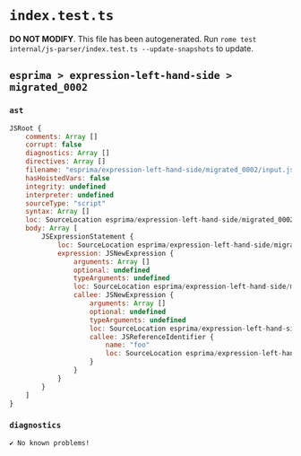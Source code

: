# `index.test.ts`

**DO NOT MODIFY**. This file has been autogenerated. Run `rome test internal/js-parser/index.test.ts --update-snapshots` to update.

## `esprima > expression-left-hand-side > migrated_0002`

### `ast`

```javascript
JSRoot {
	comments: Array []
	corrupt: false
	diagnostics: Array []
	directives: Array []
	filename: "esprima/expression-left-hand-side/migrated_0002/input.js"
	hasHoistedVars: false
	integrity: undefined
	interpreter: undefined
	sourceType: "script"
	syntax: Array []
	loc: SourceLocation esprima/expression-left-hand-side/migrated_0002/input.js 1:0-2:0
	body: Array [
		JSExpressionStatement {
			loc: SourceLocation esprima/expression-left-hand-side/migrated_0002/input.js 1:0-1:11
			expression: JSNewExpression {
				arguments: Array []
				optional: undefined
				typeArguments: undefined
				loc: SourceLocation esprima/expression-left-hand-side/migrated_0002/input.js 1:0-1:11
				callee: JSNewExpression {
					arguments: Array []
					optional: undefined
					typeArguments: undefined
					loc: SourceLocation esprima/expression-left-hand-side/migrated_0002/input.js 1:4-1:11
					callee: JSReferenceIdentifier {
						name: "foo"
						loc: SourceLocation esprima/expression-left-hand-side/migrated_0002/input.js 1:8-1:11 (foo)
					}
				}
			}
		}
	]
}
```

### `diagnostics`

```
✔ No known problems!

```
